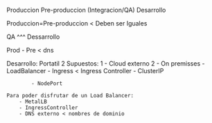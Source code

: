 Produccion
Pre-produccion (Integracion/QA)
Desarrollo


Produccion=Pre-produccion <  Deben ser Iguales

QA
 ^^^
Dessarrollo


Prod - Pre   <    dns



Desarrollo: Portatil
2 Supuestos:
    1 - Cloud externo
    2 - On premisses
            - LoadBalancer
            - Ingress < Ingress Controller
                - ClusterIP
                
            - NodePort
            
    Para poder disfrutar de un Load Balancer:
        - MetalLB
        - IngressController
        - DNS externo < nombres de dominio
        
